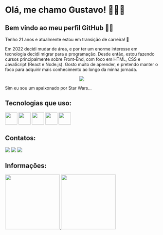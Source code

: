 # Olá, me chamo Gustavo! 👨🏾‍💻

## Bem vindo ao meu perfil GitHub 👋🏾

<p>Tenho 21 anos e atualmente estou em transição de carreira! 🌟</p>
<p>Em 2022 decidi mudar de área, e por ter um enorme interesse em tecnologia decidi migrar para a programação. Desde então, estou fazendo cursos principalmente sobre Front-End, com foco em HTML, CSS e JavaScript (React e Node.js). Gosto muito de aprender, e pretendo manter o foco para adquirir mais conhecimento ao longo da minha jornada.</p>

<p align=center>
  <img src="https://media.tenor.com/52PIRaJ_7JQAAAAC/starwars-starwars-saga.gif">
</p>

<p>Sim eu sou um apaixonado por Star Wars...</p>

## Tecnologias que uso:

<img src="https://cdn.jsdelivr.net/gh/devicons/devicon/icons/html5/html5-original.svg" width=40 heigth=40/> <img src="https://cdn.jsdelivr.net/gh/devicons/devicon/icons/css3/css3-original.svg" width=40 heigth=40/> <img src="https://cdn.jsdelivr.net/gh/devicons/devicon/icons/javascript/javascript-plain.svg" width=40 heigth=40/> <img src="https://cdn.jsdelivr.net/gh/devicons/devicon/icons/react/react-original.svg" width=40 heigth=40/> <img src="https://cdn.jsdelivr.net/gh/devicons/devicon/icons/nodejs/nodejs-plain.svg" width=40 heigth=40/>

## Contatos:

<div>
<a href="https://www.linkedin.com/in/gustavo-henrique-l-m-de-sousa-8b5144258/" target="_blank"><img src="https://img.shields.io/badge/-LinkedIn-%230077B5?style=for-the-badge&logo=linkedin&logoColor=white" target="_blank"></a>
<a href = "mailto:gustavo.henrique.limams@gmail.com"><img src="https://img.shields.io/badge/Gmail-D14836?style=for-the-badge&logo=gmail&logoColor=white" target="_blank"></a>
<a href="https://www.instagram.com/gustavo_lmsousa/" target="_blank"><img src="https://img.shields.io/badge/-Instagram-%23E4405F?style=for-the-badge&logo=instagram&logoColor=white" target="_blank"></a>
</div>

## Informações:

<div>
<a href="https://github.com/GusOTavo">
<img height="180em" src="https://github-readme-stats.vercel.app/api/top-langs/?username=GusOTavo&layout=compact&langs_count=7&theme=omni"/>
  <img height="180em" src="https://github-readme-stats.vercel.app/api?username=GusOTavo&show_icons=true&theme=omni&include_all_commits=true&count_private=true"/>
</div>

